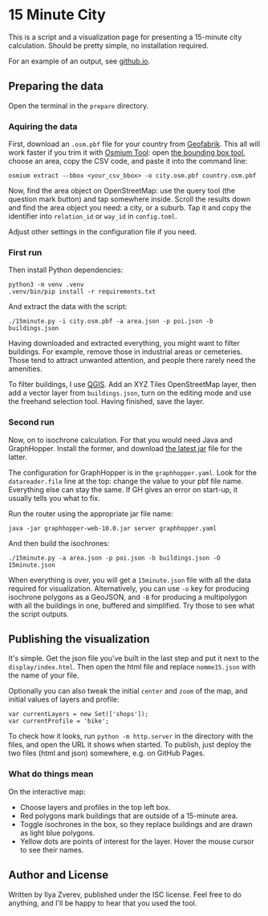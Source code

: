 # 15 Minute City

This is a script and a visualization page for presenting a 15-minute
city calculation. Should be pretty simple, no installation required.

For an example of an output, see [github.io](https://zverik.github.io/15minute/).

## Preparing the data

Open the terminal in the `prepare` directory.

### Aquiring the data

First, download an `.osm.pbf` file for your country from [Geofabrik](https://download.geofabrik.de/).
This all will work faster if you trim it with [Osmium Tool](https://osmcode.org/):
open [the bounding box tool](https://boundingbox.klokantech.com/), choose an area, copy the CSV code,
and paste it into the command line:

    osmium extract --bbox <your_csv_bbox> -o city.osm.pbf country.osm.pbf

Now, find the area object on OpenStreetMap: use the query tool (the question mark button) and tap somewhere
inside. Scroll the results down and find the area object you need: a city, or a suburb. Tap it
and copy the identifier into `relation_id` or `way_id` in `config.toml`.

Adjust other settings in the configuration file if you need.

### First run

Then install Python dependencies:

    python3 -m venv .venv
    .venv/bin/pip install -r requirements.txt

And extract the data with the script:

    ./15minute.py -i city.osm.pbf -a area.json -p poi.json -b buildings.json

Having downloaded and extracted everything, you might want to filter buildings. For example,
remove those in industrial areas or cemeteries. Those tend to attract unwanted attention,
and people there rarely need the amenities.

To filter buildings, I use [QGIS](https://qgis.org). Add an XYZ Tiles OpenStreetMap layer,
then add a vector layer from `buildings.json`, turn on the editing mode and use the freehand
selection tool. Having finished, save the layer.

### Second run

Now, on to isochrone calculation. For that you would need Java and GraphHopper. Install the
former, and download [the latest jar](https://github.com/graphhopper/graphhopper/releases)
file for the latter.

The configuration for GraphHopper is in the `graphhopper.yaml`. Look for
the `datareader.file` line at the top: change the value to your pbf file name.
Everything else can stay the same. If GH gives an error on start-up,
it usually tells you what to fix.

Run the router using the appropriate jar file name:

    java -jar graphhopper-web-10.0.jar server graphhopper.yaml

And then build the isochrones:

    ./15minute.py -a area.json -p poi.json -b buildings.json -O 15minute.json

When everything is over, you will get a `15minute.json` file with all the data required
for visualization. Alternatively, you can use `-o` key for producing isochrone polygons
as a GeoJSON, and `-B` for producing a multipolygon with all the buildings in one,
buffered and simplified. Try those to see what the script outputs.

## Publishing the visualization

It's simple. Get the json file you've built in the last step and put it next to the
`display/index.html`. Then open the html file and replace `nomme15.json` with the
name of your file.

Optionally you can also tweak the initial `center` and `zoom` of the map, and initial
values of layers and profile:

    var currentLayers = new Set(['shops']);
    var currentProfile = 'bike';

To check how it looks, run `python -m http.server` in the directory with the files,
and open the URL it shows when started. To publish, just deploy the two files (html
and json) somewhere, e.g. on GitHub Pages.

### What do things mean

On the interactive map:

* Choose layers and profiles in the top left box.
* Red polygons mark buildings that are outside of a 15-minute area.
* Toggle isochrones in the box, so they replace buildings and are drawn as light blue polygons.
* Yellow dots are points of interest for the layer. Hover the mouse cursor to see their names.

## Author and License

Written by Ilya Zverev, published under the ISC license. Feel free to do anything,
and I'll be happy to hear that you used the tool.

